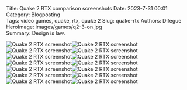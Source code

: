 Title: Quake 2 RTX comparison screenshots
Date: 2023-7-31 00:01  
Category: Blogposting  
Tags: video games, quake, rtx, quake 2
Slug: quake-rtx
Authors: Difegue  
HeroImage: images/games/q2-3-on.jpg  
Summary: Design is law.

![Quake 2 RTX screenshot](images/games/q2-1-off.jpg)![Quake 2 RTX screenshot](images/games/q2-1-on.jpg)  
![Quake 2 RTX screenshot](images/games/q2-2-off.jpg)![Quake 2 RTX screenshot](images/games/q2-2-on.jpg)  
![Quake 2 RTX screenshot](images/games/q2-3-off.jpg)![Quake 2 RTX screenshot](images/games/q2-3-on.jpg)  
![Quake 2 RTX screenshot](images/games/q2-4-off.jpg)![Quake 2 RTX screenshot](images/games/q2-4-on.jpg)  
![Quake 2 RTX screenshot](images/games/q2-5-off.jpg)![Quake 2 RTX screenshot](images/games/q2-5-on.jpg)  
![Quake 2 RTX screenshot](images/games/q2-6-off.jpg)![Quake 2 RTX screenshot](images/games/q2-6-on.jpg)  
![Quake 2 RTX screenshot](images/games/q2-7-off.jpg)![Quake 2 RTX screenshot](images/games/q2-7-on.jpg)  